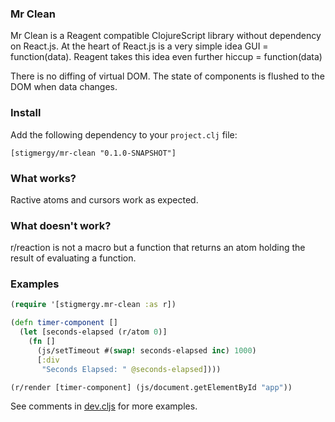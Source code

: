 ### Mr Clean

Mr Clean is a Reagent compatible ClojureScript library without dependency on React.js. At the heart of React.js
is a very simple idea GUI = function(data). Reagent takes this idea even further hiccup = function(data)

There is no diffing of virtual DOM. The state of components is flushed to the DOM when data changes.

### Install

Add the following dependency to your `project.clj` file:

    [stigmergy/mr-clean "0.1.0-SNAPSHOT"]

### What works?

Ractive atoms and cursors work as expected. 

### What doesn't work?

r/reaction is not a macro but a function that returns an atom holding the result of evaluating a function.

### Examples
```Clojure
(require '[stigmergy.mr-clean :as r])

(defn timer-component []
  (let [seconds-elapsed (r/atom 0)]
    (fn []
      (js/setTimeout #(swap! seconds-elapsed inc) 1000)
      [:div
       "Seconds Elapsed: " @seconds-elapsed])))

(r/render [timer-component] (js/document.getElementById "app"))
```

See comments in [dev.cljs](https://bitbucket.org/sonwh98/mr-clean/src/master/src/cljs/stigmergy/dev.cljs) for more examples.
